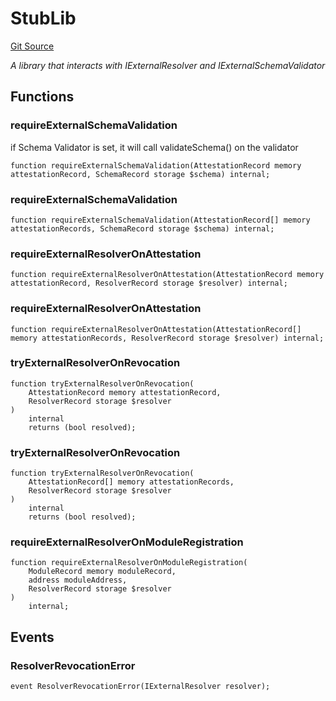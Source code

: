 # StubLib
[Git Source](https://github.com/rhinestonewtf/registry/blob/350cdd9001705a91cd42a82c8ee3e0cd055714e5/src/lib/StubLib.sol)

*A library that interacts with IExternalResolver and IExternalSchemaValidator*


## Functions
### requireExternalSchemaValidation

if Schema Validator is set, it will call validateSchema() on the validator


```solidity
function requireExternalSchemaValidation(AttestationRecord memory attestationRecord, SchemaRecord storage $schema) internal;
```

### requireExternalSchemaValidation


```solidity
function requireExternalSchemaValidation(AttestationRecord[] memory attestationRecords, SchemaRecord storage $schema) internal;
```

### requireExternalResolverOnAttestation


```solidity
function requireExternalResolverOnAttestation(AttestationRecord memory attestationRecord, ResolverRecord storage $resolver) internal;
```

### requireExternalResolverOnAttestation


```solidity
function requireExternalResolverOnAttestation(AttestationRecord[] memory attestationRecords, ResolverRecord storage $resolver) internal;
```

### tryExternalResolverOnRevocation


```solidity
function tryExternalResolverOnRevocation(
    AttestationRecord memory attestationRecord,
    ResolverRecord storage $resolver
)
    internal
    returns (bool resolved);
```

### tryExternalResolverOnRevocation


```solidity
function tryExternalResolverOnRevocation(
    AttestationRecord[] memory attestationRecords,
    ResolverRecord storage $resolver
)
    internal
    returns (bool resolved);
```

### requireExternalResolverOnModuleRegistration


```solidity
function requireExternalResolverOnModuleRegistration(
    ModuleRecord memory moduleRecord,
    address moduleAddress,
    ResolverRecord storage $resolver
)
    internal;
```

## Events
### ResolverRevocationError

```solidity
event ResolverRevocationError(IExternalResolver resolver);
```

